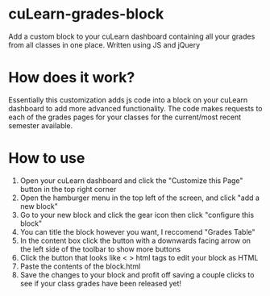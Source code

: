 # cuLearn-grades-block
Add a custom block to your cuLearn dashboard containing all your grades from all classes in one place. Written using JS and jQuery

# How does it work?
Essentially this customization adds js code into a block on your cuLearn dashboard to add more advanced functionality.
The code makes requests to each of the grades pages for your classes for the current/most recent semester available.

# How to use
1) Open your cuLearn dashboard and click the "Customize this Page" button in the top right corner
2) Open the hamburger menu in the top left of the screen, and click "add a new block"
3) Go to your new block and click the gear icon then click "configure this block"
4) You can title the block however you want, I reccomend "Grades Table"
5) In the content box click the button with a downwards facing arrow on the left side of the toolbar to show more buttons
6) Click the button that looks like < > html tags to edit your block as HTML
7) Paste the contents of the block.html
8) Save the changes to your block and profit off saving a couple clicks to see if your class grades have been released yet!
